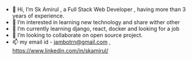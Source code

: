 - 👋 Hi, I’m Sk Amirul , a Full Stack Web Developer , having more than 3 years of experience.
- 👀 I’m interested in learning new technology and share wither other
- 🌱 I’m currently learning django, react, docker and looking for a job
- 💞️ I’m looking to collaborate on open source project.
- 📫 my email id - jambotrn@gmail.com , https://www.linkedin.com/in/skamirul/

<!---
jambotrn/jambotrn is a ✨ special ✨ repository because its `README.md` (this file) appears on your GitHub profile.
You can click the Preview link to take a look at your changes.
--->
